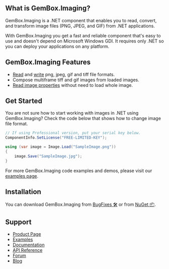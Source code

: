 ## What is GemBox.Imaging?

GemBox.Imaging is a .NET component that enables you to read, convert, and transform image files (PNG, JPEG, and GIF) from .NET applications.

With GemBox.Imaging you get a fast and reliable component that's easy to use and doesn't depend on Microsoft Windows GDI. It requires only .NET so you can deploy your applications on any platform.

## GemBox.Imaging Features

- [Read](https://www.gemboxsoftware.com/imaging/examples/c-sharp-vb-net-read-image/201) and [write](https://www.gemboxsoftware.com/imaging/examples/c-sharp-vb-net-write-image/202) png, jpeg, gif and tiff file formats.
- Compose multiframe tiff and gif images from loaded images.
- [Read image properties](https://www.gemboxsoftware.com/imaging/examples/c-sharp-vb-net-read-image/201) without need to load whole image.

## Get Started

You are not sure how to start working with images in .NET using GemBox.Imaging? Check the code below that shows how to change image file format.

```csharp
// If using Professional version, put your serial key below.
ComponentInfo.SetLicense("FREE-LIMITED-KEY");

using (var image = Image.Load("SampleImage.png"))
{
    image.Save("SampleImage.jpg");
}
```

For more GemBox.Imaging code examples and demos, please visit our [examples page](https://www.gemboxsoftware.com/imaging/examples/c-sharp-vb-net-imaging-library/101).

## Installation

You can download GemBox.Imaging from [BugFixes 🛠️](https://www.gemboxsoftware.com/imaging/downloads/bugfixes.html) or from [NuGet 📦](https://www.nuget.org/packages/GemBox.Imaging/).

## Support

- [Product Page](https://www.gemboxsoftware.com/imaging)
- [Examples](https://www.gemboxsoftware.com/imaging/examples)
- [Documentation](https://www.gemboxsoftware.com/imaging/docs/introduction.html)
- [API Reference](https://www.gemboxsoftware.com/imaging/docs/GemBox.Imaging.html)
- [Forum](https://forum.gemboxsoftware.com/c/gembox-imaging/12)
- [Blog](https://www.gemboxsoftware.com/gembox-imaging)
